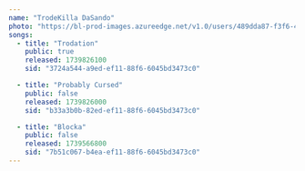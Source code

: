 ```yaml
---
name: "TrodeKilla DaSando"
photo: "https://bl-prod-images.azureedge.net/v1.0/users/489dda87-f3f6-4632-b324-a2f0ca2964be"
songs:
  - title: "Trodation"
    public: true
    released: 1739826100
    sid: "3724a544-a9ed-ef11-88f6-6045bd3473c0"

  - title: "Probably Cursed"
    public: false
    released: 1739826000
    sid: "b33a3b0b-82ed-ef11-88f6-6045bd3473c0"

  - title: "Blocka"
    public: false
    released: 1739566800
    sid: "7b51c067-b4ea-ef11-88f6-6045bd3473c0"
---
```

